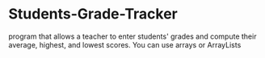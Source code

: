 # Students-Grade-Tracker
program that allows a teacher to enter students' grades and compute their average, highest, and lowest scores. You can use arrays or ArrayLists 
